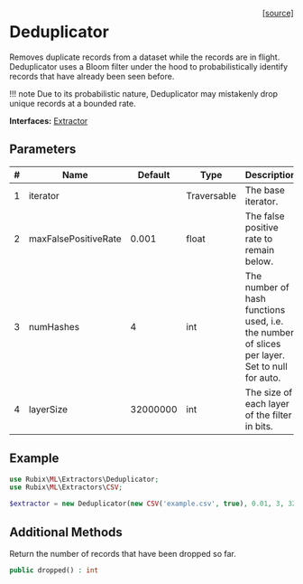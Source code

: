 <span style="float:right;"><a href="https://github.com/RubixML/ML/blob/master/src/Extractors/Deduplicator.php">[source]</a></span>

# Deduplicator
Removes duplicate records from a dataset while the records are in flight. Deduplicator uses a Bloom filter under the hood to probabilistically identify records that have already been seen before.

!!! note
    Due to its probabilistic nature, Deduplicator may mistakenly drop unique records at a bounded rate.

**Interfaces:** [Extractor](api.md)

## Parameters
| # | Name | Default | Type | Description |
|---|---|---|---|---|
| 1 | iterator | | Traversable | The base iterator. |
| 2 | maxFalsePositiveRate | 0.001 | float | The false positive rate to remain below. |
| 3 | numHashes | 4 | int | The number of hash functions used, i.e. the number of slices per layer. Set to null for auto. |
| 4 | layerSize | 32000000 | int | The size of each layer of the filter in bits. |

## Example
```php
use Rubix\ML\Extractors\Deduplicator;
use Rubix\ML\Extractors\CSV;

$extractor = new Deduplicator(new CSV('example.csv', true), 0.01, 3, 32000000);
```

## Additional Methods
Return the number of records that have been dropped so far.
```php
public dropped() : int
```
